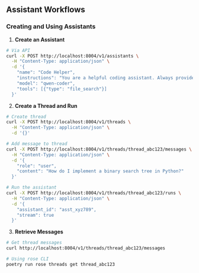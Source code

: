 ## Assistant Workflows

### Creating and Using Assistants

1. **Create an Assistant**

```bash
# Via API
curl -X POST http://localhost:8004/v1/assistants \
  -H "Content-Type: application/json" \
  -d '{
    "name": "Code Helper",
    "instructions": "You are a helpful coding assistant. Always provide clear explanations with your code.",
    "model": "qwen-coder",
    "tools": [{"type": "file_search"}]
  }'
```

2. **Create a Thread and Run**

```bash
# Create thread
curl -X POST http://localhost:8004/v1/threads \
  -H "Content-Type: application/json" \
  -d '{}'

# Add message to thread
curl -X POST http://localhost:8004/v1/threads/thread_abc123/messages \
  -H "Content-Type: application/json" \
  -d '{
    "role": "user",
    "content": "How do I implement a binary search tree in Python?"
  }'

# Run the assistant
curl -X POST http://localhost:8004/v1/threads/thread_abc123/runs \
  -H "Content-Type: application/json" \
  -d '{
    "assistant_id": "asst_xyz789",
    "stream": true
  }'
```

3. **Retrieve Messages**

```bash
# Get thread messages
curl http://localhost:8004/v1/threads/thread_abc123/messages

# Using rose CLI
poetry run rose threads get thread_abc123
```

